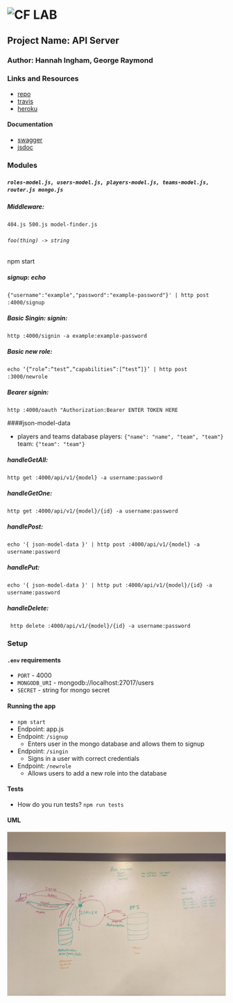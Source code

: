 ![CF](http://i.imgur.com/7v5ASc8.png) LAB
=================================================

## Project Name: API Server

### Author: Hannah Ingham, George Raymond

### Links and Resources
* [repo](https://github.com/georgeraymond92/20-project-api)
* [travis](https://www.travis-ci.com/georgeraymond92/20-project-api)
* [heroku](https://git.heroku.com/auth-api-20.git)

#### Documentation
* [swagger](auth-api-20.herokuapp.com/api/v1/doc/)
* [jsdoc](auth-api-20.herokuapp.com/doc/)

### Modules
##### `roles-model.js, users-model.js, players-model.js, teams-model.js, router.js mongo.js`
##### Middleware: 
`404.js 500.js model-finder.js`


###### `foo(thing) -> string`
npm start
##### signup: echo 
`{"username":"example","password":"example-password"}' | http post :4000/signup`

##### Basic Singin: signin: 
`http :4000/signin -a example:example-password`

##### Basic new role:
`echo ‘{“role”:“test”,“capabilities”:[“test”]}’ | http post :3000/newrole`

##### Bearer signin: 
`http :4000/oauth "Authorization:Bearer ENTER TOKEN HERE`

####json-model-data 
* players and teams database
players: `{"name": "name", "team", "team"}`
team: `{"team": "team"}`

##### handleGetAll:
`http get :4000/api/v1/{model} -a username:password`

##### handleGetOne:
`http get :4000/api/v1/{model}/{id} -a username:password`

##### handlePost:
`echo '{ json-model-data }' | http post :4000/api/v1/{model} -a username:password`

##### handlePut:
`echo '{ json-model-data }' | http put :4000/api/v1/{model}/{id} -a username:password`

##### handleDelete:
` http delete :4000/api/v1/{model}/{id} -a username:password`

### Setup
#### `.env` requirements
* `PORT` - 4000
* `MONGODB_URI` - mongodb://localhost:27017/users
* `SECRET` - string for mongo secret

#### Running the app
* `npm start`
* Endpoint: app.js
* Endpoint: `/signup`
  * Enters user in the mongo database and allows them to signup
* Endpoint: `/singin`
  * Signs in a user with correct credentials
* Endpoint: `/newrole`
  * Allows users to add a new role into the database
  
#### Tests
* How do you run tests? 
`npm run tests`

#### UML
![image](./assets/api-server-uml.JPG)
